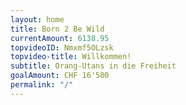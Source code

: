 ```yaml
---
layout: home
title: Born 2 Be Wild
currentAmount: 6138.95
topvideoID: Nmxmf5OLzsk
topvideo-title: Willkommen!
subtitle: Orang-Utans in die Freiheit
goalAmount: CHF 16'500
permalink: "/"
---
```

